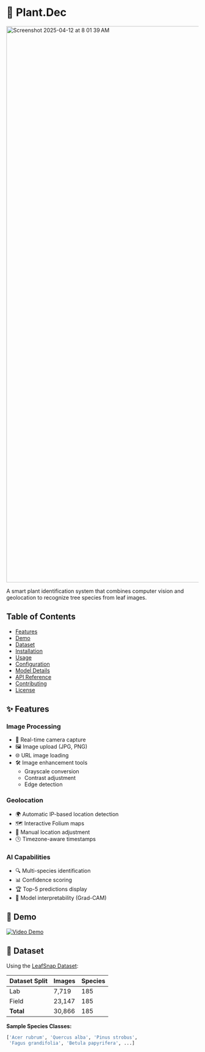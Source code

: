 # 🌱 Plant.Dec

<img width="1456" alt="Screenshot 2025-04-12 at 8 01 39 AM" src="https://github.com/user-attachments/assets/98303831-ff7f-4bdb-95ef-7f998bb701d3" />

A smart plant identification system that combines computer vision and geolocation to recognize tree species from leaf images.

## Table of Contents
- [Features](#-features)
- [Demo](#-demo)
- [Dataset](#-dataset)
- [Installation](#-installation)
- [Usage](#-usage)
- [Configuration](#-configuration)
- [Model Details](#-model-details)
- [API Reference](#-api-reference)
- [Contributing](#-contributing)
- [License](#-license)

## ✨ Features

### Image Processing
- 📸 Real-time camera capture
- 🖼️ Image upload (JPG, PNG)
- 🌐 URL image loading
- 🛠️ Image enhancement tools
  - Grayscale conversion
  - Contrast adjustment
  - Edge detection

### Geolocation
- 🌍 Automatic IP-based location detection
- 🗺️ Interactive Folium maps
- 📍 Manual location adjustment
- 🕒 Timezone-aware timestamps

### AI Capabilities
- 🔍 Multi-species identification
- 📊 Confidence scoring
- 🏆 Top-5 predictions display
- 🧠 Model interpretability (Grad-CAM)

## 🎥 Demo


[![Video Demo](https://img.youtube.com/vi/YOUR_VIDEO_ID/0.jpg)](https://youtu.be/YOUR_VIDEO_ID)

## 📂 Dataset

Using the [LeafSnap Dataset](https://www.kaggle.com/datasets/xhlulu/leafsnap-dataset):

| Dataset Split | Images | Species |
|--------------|--------|---------|
| Lab          | 7,719  | 185     |
| Field        | 23,147 | 185     |
| **Total**    | 30,866 | 185     |

**Sample Species Classes:**
```python
['Acer rubrum', 'Quercus alba', 'Pinus strobus', 
 'Fagus grandifolia', 'Betula papyrifera', ...]

